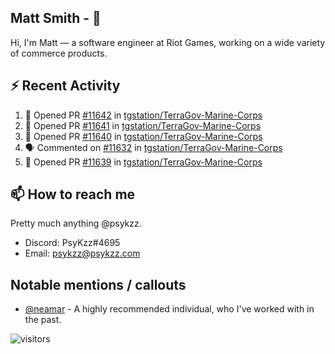 <!--
[![PsyKzz's github stats](https://github-readme-stats.vercel.app/api?username=psykzz&show_icons=true)](https://github.com/anuraghazra/github-readme-stats)
-->

## Matt Smith - 👋
Hi, I'm Matt — a software engineer at Riot Games, working on a wide variety of commerce products.

## ⚡ Recent Activity

<!--START_SECTION:activity-->
1. 💪 Opened PR [#11642](https://github.com/tgstation/TerraGov-Marine-Corps/pull/11642) in [tgstation/TerraGov-Marine-Corps](https://github.com/tgstation/TerraGov-Marine-Corps)
2. 💪 Opened PR [#11641](https://github.com/tgstation/TerraGov-Marine-Corps/pull/11641) in [tgstation/TerraGov-Marine-Corps](https://github.com/tgstation/TerraGov-Marine-Corps)
3. 💪 Opened PR [#11640](https://github.com/tgstation/TerraGov-Marine-Corps/pull/11640) in [tgstation/TerraGov-Marine-Corps](https://github.com/tgstation/TerraGov-Marine-Corps)
4. 🗣 Commented on [#11632](https://github.com/tgstation/TerraGov-Marine-Corps/issues/11632) in [tgstation/TerraGov-Marine-Corps](https://github.com/tgstation/TerraGov-Marine-Corps)
5. 💪 Opened PR [#11639](https://github.com/tgstation/TerraGov-Marine-Corps/pull/11639) in [tgstation/TerraGov-Marine-Corps](https://github.com/tgstation/TerraGov-Marine-Corps)
<!--END_SECTION:activity-->


## 📫 How to reach me

Pretty much anything @psykzz.

- Discord: PsyKzz#4695
- Email: psykzz@psykzz.com


## Notable mentions / callouts

 - [@neamar](https://github.com/neamar) - A highly recommended individual, who I've worked with in the past.


![visitors](https://visitor-badge.glitch.me/badge?page_id=psykzz/psykzz)


